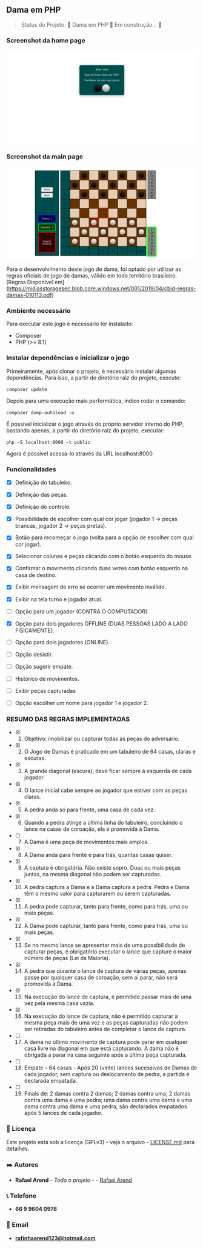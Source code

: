 ## Dama em PHP
> Status do Projeto: 🚧  Dama em PHP 🚀 Em construção...  🚧

### Screenshot da home page

<img src="screenshot/home.png"/>

### Screenshot da main page

<img src="screenshot/game.png"/>

Para o desenvolvimento deste jogo de dama, foi optado por utilizar as regras oficiais de jogo de damas,
válido em todo território brasileiro.
[Regras Disponível em] (https://midiasstoragesec.blob.core.windows.net/001/2019/04/cbjd-regras-damas-010113.pdf)

### Ambiente necessário

Para executar este jogo é necessário ter instalado:

- Composer
- PHP (>= 8.1)

### Instalar dependências e inicializar o jogo
Primeiramente, após clonar o projeto, é necessário instalar algumas dependências. Para isso, a partir do diretório raiz do projeto, execute:

```
composer update
```

Depois para uma execução mais performática, indico rodar o comando:

```
composer dump-autoload -o
```

É possível inicializar o jogo através do próprio servidor interno do PHP, bastando apenas, a partir do diretório raiz do projeto, executar:

```
php -S localhost:8000 -t public
```

Agora é possível acessa-lo através da URL localhost:8000


### Funcionalidades
- [x] Definição do tabuleiro.
- [x] Definição das peças.
- [x] Definição do controle.
- [x] Possibilidade de escolher com qual cor jogar (jogador 1 -> peças brancas, jogador 2 -> peças pretas).
- [x] Botão para recomeçar o jogo (volta para a opção de escolher com qual cor jogar).
- [x] Selecionar colunas e peças clicando com o botão esquerdo do mouse.
- [x] Confirmar o movimento clicando duas vezes com botão esquerdo na casa de destino.
- [x] Exibir mensagem de erro se ocorrer um movimento inválido.
- [x] Exibir na tela turno e jogador atual.
- [ ] Opção para um jogador (CONTRA O COMPUTADOR).
- [x] Opção para dois jogadores OFFLINE (DUAS PESSOAS LADO A LADO FISICAMENTE).
- [ ] Opção para dois jogadores (ONLINE).
- [ ] Opção desistir.
- [ ] Opção sugerir empate.
- [ ] Histórico de movimentos.
- [ ] Exibir peças capturadas
- [ ] Opção escolher um nome para jogador 1 e jogador 2.


### RESUMO DAS REGRAS IMPLEMENTADAS
- [x] 1. Objetivo: imobilizar ou capturar todas as peças do adversário.
- [x] 2. O Jogo de Damas é praticado em um tabuleiro de 64 casas, claras e escuras. 
- [x] 3. A grande diagonal (escura), deve ficar sempre à esquerda de cada jogador. 
- [x] 4. O lance inicial cabe sempre ao jogador que estiver com as peças claras. 
- [x] 5. A pedra anda só para frente, uma casa de cada vez. 
- [x] 6. Quando a pedra atinge a última linha do tabuleiro, concluindo o lance na casas de coroação, ela é promovida à Dama. 
- [ ] 7. A Dama é uma peça de movimentos mais amplos.
- [x] 8. A Dama anda para frente e para trás, quantas casas quiser. 
- [x] 9. A captura é obrigatória. Não existe sopro. Duas ou mais peças juntas, na mesma diagonal não podem ser capturadas. 
- [x] 10. A pedra captura a Dama e a Dama captura a pedra. Pedra e Dama têm o mesmo valor para capturarem ou serem 
capturadas. 
- [x] 11. A pedra pode capturar, tanto para frente, como para trás, uma ou mais peças.
- [x] 12. A Dama pode capturar, tanto para frente, como para trás, uma ou mais peças.
- [x] 13. Se no mesmo lance se apresentar mais de uma possibilidade de capturar peças, é obrigatório executar o lance que 
capture o maior número de peças (Lei da Maioria). 
- [x] 14.  A  pedra  que  durante  o  lance  de  captura  de  várias  peças,  apenas  passe  por  qualquer  casa  de  coroação,  sem  aí 
parar, não será promovida a Dama.
- [x] 15. Na execução do lance de captura, é permitido passar mais de uma vez pela mesma casa vazia. 
- [x] 16. Na execução do lance de captura, não é permitido capturar a mesma peça mais de uma vez e as peças capturadas 
não podem ser retiradas do tabuleiro antes de completar o lance de captura. 
- [ ] 17. A dama no último movimento de captura pode parar em qualquer casa livre na diagonal em que está capturando. A 
dama não é obrigada a parar na casa seguinte após a última peça capturada. 
- [ ] 18. Empate – 64 casas - Após 20 (vinte) lances sucessivos de Damas de cada jogador, sem captura ou deslocamento 
de  pedra,  a  partida  é  declarada  empatada.
- [ ] 19. Finais de: 2 damas contra 2 damas; 2 damas contra uma; 2 damas contra uma dama e uma pedra; uma dama contra 
uma dama e uma dama contra uma dama e uma pedra, são declarados empatados após 5 lances de cada jogador. 

### 📄 Licença
Este projeto está sob a licença (GPLv3) - veja o arquivo - [LICENSE.md](https://github.com/Ozzy005/Dama-em-PHP/blob/main/README.md) para detalhes.

### ✒️ Autores
* **Rafael Arend** - *Todo o projeto* - - [Rafael Arend](https://github.com/Ozzy005)

### 📞 Telefone
* **66 9 9604 0978**

### 📧 Email
* **rafinhaarend123@hotmail.com**

